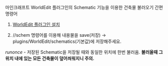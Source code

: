 마인크래프트 WorldEdit 플러그인의 Schematic 기능을 이용한 건축물 불러오기 간편 명령어

1. [WorldEdit 플러그인 설치](https://dev.bukkit.org/projects/worldedit)

2. //schem 명령어를 이용해 내용물을 save(저장) -> plugins/WorldEdit/schematics(기본값)에 저장해주세요.

*runonce* - 저장된 Schematic을 저장될 때와 동일한 위치에 한번 불러옴.
**불러올때 그 위치 내에 있는 모든 건축물이 덮어씌워지니 주의.**